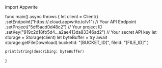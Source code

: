 import Appwrite

func main() async throws {
    let client = Client()
      .setEndpoint("https://<REGION>.cloud.appwrite.io/v1") // Your API Endpoint
      .setProject("5df5acd0d48c2") // Your project ID
      .setKey("919c2d18fb5d4...a2ae413da83346ad2") // Your secret API key
    let storage = Storage(client)
    let byteBuffer = try await storage.getFileDownload(
        bucketId: "[BUCKET_ID]",
        fileId: "[FILE_ID]"
    )

    print(String(describing: byteBuffer)
}

